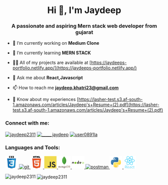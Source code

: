 <h1 align="center">Hi 👋, I'm Jaydeep</h1>
<h3 align="center">A passionate and aspiring Mern stack web developer from gujarat</h3>


- 🔭 I’m currently working on **Medium Clone**

- 🌱 I’m currently learning **MERN STACK**

- 👨‍💻 All of my projects are available at [https://jaydeeps-portfolio.netlify.app/](https://jaydeeps-portfolio.netlify.app/)

- 💬 Ask me about **React,Javascript**

- 📫 How to reach me **jaydeep.khatri23@gmail.com**

- 📄 Know about my experiences [https://lasher-test.s3.af-south-1.amazonaws.com/articles/Jaydeep's+Resume+(2).pdf](https://lasher-test.s3.af-south-1.amazonaws.com/articles/Jaydeep's+Resume+(2).pdf)

<h3 align="left">Connect with me:</h3>
<p align="left">
<a href="https://linkedin.com/in/jaydeep2311" target="blank"><img align="center" src="https://raw.githubusercontent.com/rahuldkjain/github-profile-readme-generator/master/src/images/icons/Social/linked-in-alt.svg" alt="jaydeep2311" height="30" width="40" /></a>
<a href="https://instagram.com/_____jaydeep" target="blank"><img align="center" src="https://raw.githubusercontent.com/rahuldkjain/github-profile-readme-generator/master/src/images/icons/Social/instagram.svg" alt="_____jaydeep" height="30" width="40" /></a>
<a href="https://www.leetcode.com/user0891la" target="blank"><img align="center" src="https://raw.githubusercontent.com/rahuldkjain/github-profile-readme-generator/master/src/images/icons/Social/leet-code.svg" alt="user0891la" height="30" width="40" /></a>
</p>

<h3 align="left">Languages and Tools:</h3>
<p align="left"> <a href="https://www.w3schools.com/css/" target="_blank" rel="noreferrer"> <img src="https://raw.githubusercontent.com/devicons/devicon/master/icons/css3/css3-original-wordmark.svg" alt="css3" width="40" height="40"/> </a> <a href="https://git-scm.com/" target="_blank" rel="noreferrer"> <img src="https://www.vectorlogo.zone/logos/git-scm/git-scm-icon.svg" alt="git" width="40" height="40"/> </a> <a href="https://www.w3.org/html/" target="_blank" rel="noreferrer"> <img src="https://raw.githubusercontent.com/devicons/devicon/master/icons/html5/html5-original-wordmark.svg" alt="html5" width="40" height="40"/> </a> <a href="https://developer.mozilla.org/en-US/docs/Web/JavaScript" target="_blank" rel="noreferrer"> <img src="https://raw.githubusercontent.com/devicons/devicon/master/icons/javascript/javascript-original.svg" alt="javascript" width="40" height="40"/> </a> <a href="https://www.mongodb.com/" target="_blank" rel="noreferrer"> <img src="https://raw.githubusercontent.com/devicons/devicon/master/icons/mongodb/mongodb-original-wordmark.svg" alt="mongodb" width="40" height="40"/> </a> <a href="https://nodejs.org" target="_blank" rel="noreferrer"> <img src="https://raw.githubusercontent.com/devicons/devicon/master/icons/nodejs/nodejs-original-wordmark.svg" alt="nodejs" width="40" height="40"/> </a> <a href="https://postman.com" target="_blank" rel="noreferrer"> <img src="https://www.vectorlogo.zone/logos/getpostman/getpostman-icon.svg" alt="postman" width="40" height="40"/> </a> <a href="https://www.python.org" target="_blank" rel="noreferrer"> <img src="https://raw.githubusercontent.com/devicons/devicon/master/icons/python/python-original.svg" alt="python" width="40" height="40"/> </a> <a href="https://reactjs.org/" target="_blank" rel="noreferrer"> <img src="https://raw.githubusercontent.com/devicons/devicon/master/icons/react/react-original-wordmark.svg" alt="react" width="40" height="40"/> </a> </p>

<p><img align="left" src="https://github-readme-stats.vercel.app/api/top-langs?username=jaydeep2311&show_icons=true&locale=en&layout=compact" alt="jaydeep2311" /></p>

<p>&nbsp;<img align="center" src="https://github-readme-stats.vercel.app/api?username=jaydeep2311&show_icons=true&locale=en" alt="jaydeep2311" /></p>
